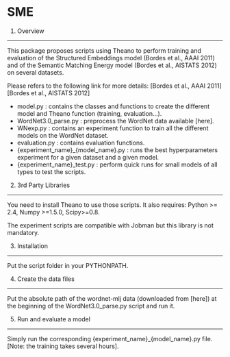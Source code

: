 SME
===

1. Overview
-----------------------------------------------------------------

This package proposes scripts using Theano to perform training and evaluation
of the Structured Embeddings model (Bordes et al., AAAI 2011) and of the
Semantic Matching Energy model (Bordes et al., AISTATS 2012) on several
datasets.

Please refers to the following link for more details: 
[Bordes et al., AAAI 2011] 
[Bordes et al., AISTATS 2012]

- model.py : contains the classes and functions to create the different model
             and Theano function (training, evaluation...).
- WordNet3.0_parse.py : preprocess the WordNet data available [here].
- WNexp.py : contains an experiment function to train all the different models
             on the WordNet dataset.
- evaluation.py : contains evaluation functions.
- {experiment_name}_{model_name}.py : runs the best hyperparameters experiment
                                      for a given dataset and a given model.
- {experiment_name}_test.py : perform quick runs for small models of all types
                              to test the scripts.


2. 3rd Party Libraries
-----------------------------------------------------------------

You need to install Theano to use those scripts. It also requires:
Python >= 2.4, Numpy >=1.5.0, Scipy>=0.8.

The experiment scripts are compatible with Jobman but this library is not
mandatory.


3. Installation
-----------------------------------------------------------------

Put the script folder in your PYTHONPATH.


4. Create the data files
-----------------------------------------------------------------

Put the absolute path of the wordnet-mlj data (downloaded from [here]) at the
beginning of the WordNet3.0_parse.py script and run it.

5. Run and evaluate a model
-----------------------------------------------------------------

Simply run the corresponding {experiment_name}_{model_name}.py file.
[Note: the training takes several hours].
